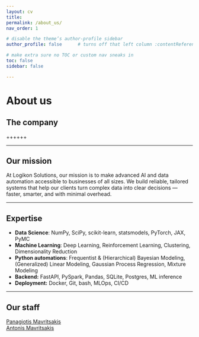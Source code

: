 ```yaml
---
layout: cv
title: 
permalink: /about_us/
nav_order: 1

# disable the theme’s author‐profile sidebar
author_profile: false      # turns off that left column :contentReference[oaicite:1]{index=1}

# make extra sure no TOC or custom nav sneaks in
toc: false
sidebar: false

---
```


<h1 class="manual_title">About us</h1>

[//]: # (# About us)

## The company
++++++

---

## Our mission
At Logikon Solutions, our mission is to make advanced AI and data automation accessible to businesses of all sizes. We build reliable, tailored systems that help our clients turn complex data into clear decisions — faster, smarter, and with minimal overhead.

---

## Expertise

- **Data Science**: NumPy, SciPy, scikit-learn, statsmodels, PyTorch, JAX, PyMC  
- **Machine Learning**: Deep Learning, Reinforcement Learning, Clustering, Dimensionality Reduction
- **Python automations**: Frequentist & (Hierarchical) Bayesian Modeling, (Generalized) Linear Modeling, Gaussian Process Regression, Mixture Modeling
- **Backend:** FastAPI, PySpark, Pandas, SQLite, Postgres, ML inference 
- **Deployment:** Docker, Git, bash, MLOps, CI/CD

---

## Our staff
<a href="https://pargo18.github.io/resume.io/cv/" class="white-link" rel="noopener noreferrer">Panagiotis Mavritsakis</a>  
<a href="https://amavrits.github.io/cv/" class="white-link" rel="noopener noreferrer">Antonis Mavritsakis</a>
